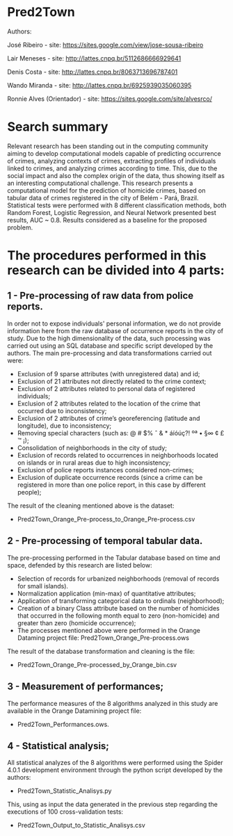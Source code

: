 # Pred2Town

Authors:

José Ribeiro - site: https://sites.google.com/view/jose-sousa-ribeiro

Lair Meneses - site: http://lattes.cnpq.br/5112686666929641

Denis Costa - site: http://lattes.cnpq.br/8063713696787401

Wando Miranda - site: http://lattes.cnpq.br/6925939035060395

Ronnie Alves (Orientador) - site: https://sites.google.com/site/alvesrco/

# Search summary

Relevant research has been standing out in the computing community aiming to develop computational models capable of predicting occurrence of crimes, analyzing contexts of crimes, extracting profiles of individuals linked to crimes, and analyzing crimes according to time. This, due to the social impact and also the  complex origin of the data, thus showing itself as an interesting computational challenge. This research presents a computational model for the prediction of homicide crimes, based on tabular data of crimes registered in the city of Belém - Pará, Brazil. Statistical tests were performed with 8 different classification methods, both Random Forest, Logistic Regression, and Neural Network presented best results, AUC ~ 0.8. Results considered as a baseline for the proposed problem.

# The procedures performed in this research can be divided into 4 parts:

## 1 - Pre-processing of raw data from police reports.

In order not to expose individuals' personal information, we do not provide information here from the raw database of occurrence reports in the city of study. Due to the high dimensionality of the data, such processing was carried out using an SQL database and specific script developed by the authors.
The main pre-processing and data transformations carried out were:
- Exclusion of 9 sparse attributes (with unregistered data) and id;
- Exclusion of 21 attributes not directly related to the crime context;
- Exclusion of 2 attributes related to personal data of registered individuals;
- Exclusion of 2 attributes related to the location of the crime that occurred due to inconsistency;
- Exclusion of 2 attributes of crime’s georeferencing (latitude and longitude), due to inconsistency;
- Removing special characters (such as: @ # $% ˆ & * áíóúç?! ºª • §∞ ¢ £ ™ ¡);
- Consolidation of neighborhoods in the city of study;
- Exclusion of records related to occurrences in neighborhoods located on islands or in rural areas due to high inconsistency;
- Exclusion of police reports instances considered non-crimes;
- Exclusion of duplicate occurrence records (since a crime can be registered in more than one police report, in this case by different people);

The result of the cleaning mentioned above is the dataset: 
 - Pred2Town_Orange_Pre-process_to_Orange_Pre-process.csv

## 2 - Pre-processing of temporal tabular data.

The pre-processing performed in the Tabular database based on time and space, defended by this research are listed below:
- Selection of records for urbanized neighborhoods (removal of records for small islands).
- Normalization application (min-max) of quantitative attributes;
- Application of transforming categorical data to ordinals (neighborhood);
- Creation of a binary Class attribute based on the number of homicides that occurred in the following month equal to zero (non-homicide) and greater than zero (homicide occurrence);
- The processes mentioned above were performed in the Orange Dataming project file: Pred2Town_Orange_Pre-process.ows

The result of the database transformation and cleaning is the file: 
- Pred2Town_Orange_Pre-processed_by_Orange_bin.csv

## 3 - Measurement of performances;

The performance measures of the 8 algorithms analyzed in this study are available in the Orange Datamining project file: 
- Pred2Town_Performances.ows.

## 4 - Statistical analysis;
All statistical analyzes of the 8 algorithms were performed using the Spider 4.0.1 development environment through the python script developed by the authors:
- Pred2Town_Statistic_Analisys.py

This, using as input the data generated in the previous step regarding the executions of 100 cross-validation tests: 
- Pred2Town_Output_to_Statistic_Analisys.csv


